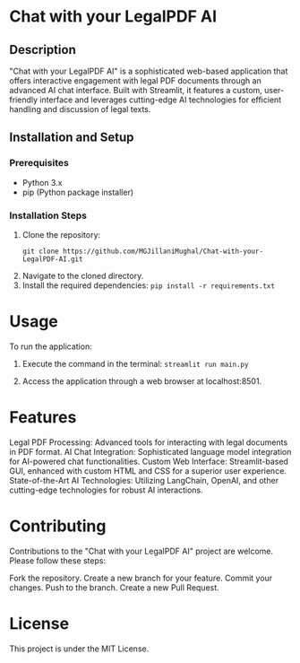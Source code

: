 # Chat with your LegalPDF AI

## Description
"Chat with your LegalPDF AI" is a sophisticated web-based application that offers interactive engagement with legal PDF documents through an advanced AI chat interface. Built with Streamlit, it features a custom, user-friendly interface and leverages cutting-edge AI technologies for efficient handling and discussion of legal texts.

## Installation and Setup

### Prerequisites
- Python 3.x
- pip (Python package installer)

### Installation Steps
1. Clone the repository:
   ```
   git clone https://github.com/MGJillaniMughal/Chat-with-your-LegalPDF-AI.git
   ```
2. Navigate to the cloned directory.
3. Install the required dependencies:
``` pip install -r requirements.txt ```
# Usage
To run the application:

1. Execute the command in the terminal:
``` streamlit run main.py ```

2. Access the application through a web browser at localhost:8501.

# Features
Legal PDF Processing: Advanced tools for interacting with legal documents in PDF format.
AI Chat Integration: Sophisticated language model integration for AI-powered chat functionalities.
Custom Web Interface: Streamlit-based GUI, enhanced with custom HTML and CSS for a superior user experience.
State-of-the-Art AI Technologies: Utilizing LangChain, OpenAI, and other cutting-edge technologies for robust AI interactions.

# Contributing
Contributions to the "Chat with your LegalPDF AI" project are welcome. Please follow these steps:

Fork the repository.
Create a new branch for your feature.
Commit your changes.
Push to the branch.
Create a new Pull Request.

# License
This project is under the MIT License.
